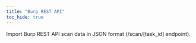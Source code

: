 ```yaml
---
title: "Burp REST API"
toc_hide: true
---
```

Import Burp REST API scan data in JSON format (/scan/[task_id] endpoint).